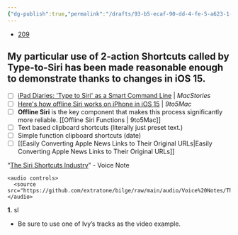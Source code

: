 ```yaml
---
{"dg-publish":true,"permalink":"/drafts/93-b5-ecaf-90-dd-4-fe-5-a623-1-a50-b66-da-316/","dgHomeLink":true,"dgPassFrontmatter":false}
---
```


- [209](https://github.com/extratone/bilge/issues/209)

## My particular use of 2-action Shortcuts called by Type-to-Siri has been made reasonable enough to demonstrate thanks to changes in iOS 15.



- [ ] [iPad Diaries: 'Type to Siri' as a Smart Command Line](https://www.macstories.net/ios/ipad-diaries-type-to-siri-as-a-smart-command-line/) | _MacStories_
- [ ] [Here's how offline Siri works on iPhone in iOS 15](https://9to5mac.com/2021/06/22/how-offline-siri-works-iphone-in-ios-15/) | _9to5Mac_
- [ ] **Offline Siri** is the key component that makes this process significantly more reliable.
[[Offline Siri Functions | 9to5Mac]]
- [ ] Text based clipboard shortcuts (literally just preset text.)
- [ ] Simple function clipboard shortcuts (date)
- [ ] [[Easily Converting Apple News Links to Their Original URLs|Easily Converting Apple News Links to Their Original URLs]]

“[The Siri Shortcuts Industry](https://github.com/extratone/bilge/raw/main/audio/Voice%20Notes/The%20Siri%20Shortcuts%20Industry.mp3)” - Voice Note
```
<audio controls>
  <source src="https://github.com/extratone/bilge/raw/main/audio/Voice%20Notes/The%20Siri%20Shortcuts%20Industry.mp3">
</audio>
```


**1.** sl
* Be sure to use one of Ivy’s tracks as the video example.